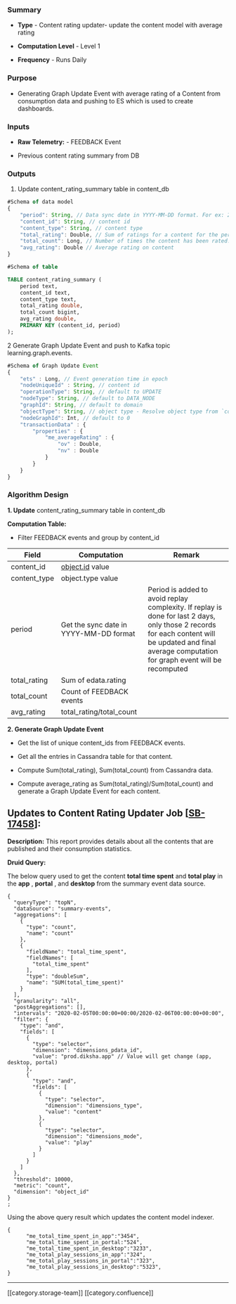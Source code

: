 
### Summary

*  **Type**  - Content rating updater- update the content model with average rating


*  **Computation Level**  - Level 1


*  **Frequency**  - Runs Daily




### Purpose

* Generating Graph Update Event with average rating of a Content from consumption data and pushing to ES which is used to create dashboards.




### Inputs

*  **Raw Telemetry:**  - FEEDBACK Event


* Previous content rating summary from DB




### Outputs

1. Update content_rating_summary table in content_db




```js
#Schema of data model
{
    "period": String, // Data sync date in YYYY-MM-DD format. For ex: 2019-05-04
    "content_id": String, // content id
    "content_type": String, // content type
    "total_rating": Double, // Sum of ratings for a content for the period
    "total_count": Long, // Number of times the content has been rated.
    "avg_rating": Double // Average rating on content
}
```

```sql
#Schema of table

TABLE content_rating_summary (
    period text,
    content_id text,
    content_type text,
    total_rating double,
    total_count bigint,
    avg_rating double,
    PRIMARY KEY (content_id, period)
);
```
2 Generate Graph Update Event and push to Kafka topic learning.graph.events.


```js
#Schema of Graph Update Event
{
    "ets" : Long, // Event generation time in epoch
    "nodeUniqueId" : String, // content id
    "operationType": String, // default to UPDATE
    "nodeType": String, // default to DATA_NODE
    "graphId": String, // default to domain
    "objectType": String, // object type - Resolve object type from `content_type` field
    "nodeGraphId": Int, // default to 0
    "transactionData" : {
        "properties" : {
            "me_averageRating" : {
                "ov" : Double,
                "nv" : Double
            }
        }
    }
}
```

### Algorithm Design
 **1. Update** content_rating_summary table in content_db

 **Computation Table:** 


* Filter FEEDBACK events and group by content_id





| Field | Computation | Remark | 
|  --- |  --- |  --- | 
| content_id | [object.id](http://object.id) value |  | 
| content_type | object.type value |  | 
| period | Get the sync date in YYYY-MM-DD format | Period is added to avoid replay complexity. If replay is done for last 2 days, only those 2 records for each content will be updated and final average computation for graph event will be recomputed | 
| total_rating | Sum of edata.rating |  | 
| total_count | Count of FEEDBACK events |  | 
| avg_rating | total_rating/total_count |  | 

 **2. Generate Graph Update Event** 


* Get the list of unique content_ids from FEEDBACK events.


* Get all the entries in Cassandra table for that content.


* Compute Sum(total_rating), Sum(total_count) from Cassandra data.


* Compute average_rating as Sum(total_rating)/Sum(total_count) and generate a Graph Update Event for each content.






## Updates to Content Rating Updater Job \[[SB-17458](https://project-sunbird.atlassian.net/browse/SB-17458)]:


 **Description:**  This report provides details about all the contents that are published and their consumption statistics. 



 **Druid Query:** 

The below query used to get the content  **total time spent**  and  **total play**  in the  **app** ,  **portal** , and  **desktop**  from the summary event data source.




```
{
  "queryType": "topN",
  "dataSource": "summary-events",
  "aggregations": [
    {
      "type": "count",
      "name": "count"
    },
    {
      "fieldName": "total_time_spent",
      "fieldNames": [
        "total_time_spent"
      ],
      "type": "doubleSum",
      "name": "SUM(total_time_spent)"
    }
  ],
  "granularity": "all",
  "postAggregations": [],
  "intervals": "2020-02-05T00:00:00+00:00/2020-02-06T00:00:00+00:00",
  "filter": {
    "type": "and",
    "fields": [
      {
        "type": "selector",
        "dimension": "dimensions_pdata_id",
        "value": "prod.diksha.app" // Value will get change (app, desktop, portal)
      },
      {
        "type": "and",
        "fields": [
          {
            "type": "selector",
            "dimension": "dimensions_type",
            "value": "content"
          },
          {
            "type": "selector",
            "dimension": "dimensions_mode",
            "value": "play"
          }
        ]
      }
    ]
  },
  "threshold": 10000,
  "metric": "count",
  "dimension": "object_id"
}
;
```


Using the above query result which updates the content model indexer.


```
{
      "me_total_time_spent_in_app":"3454",
      "me_total_time_spent_in_portal:"524",
      "me_total_time_spent_in_desktop":"3233",
      "me_total_play_sessions_in_app":"324",
      "me_total_play_sessions_in_portal":"323",
      "me_total_play_sessions_in_desktop":"5323",
}
```










*****

[[category.storage-team]] 
[[category.confluence]] 
